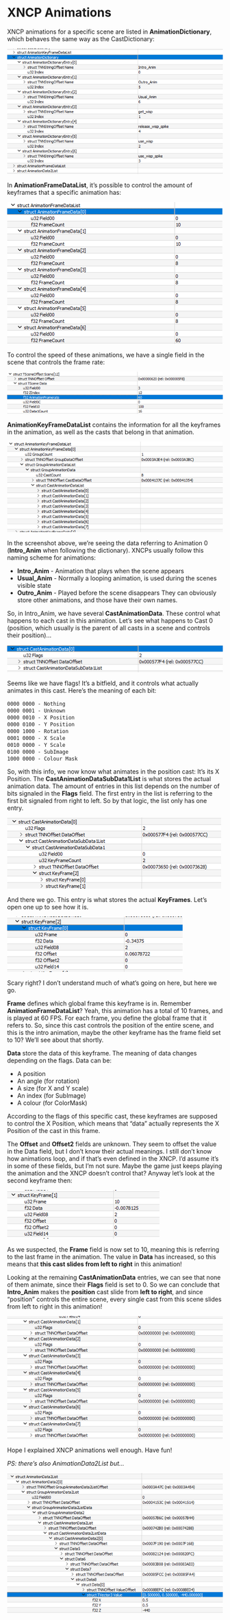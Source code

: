 # XNCP Animations
XNCP animations for a specific scene are listed in **AnimationDictionary**, which behaves the same way as the CastDictionary:

![](./assets/xncp_anims/image2.png)

In **AnimationFrameDataList**, it’s possible to control the amount of keyframes that a specific animation has:

![](./assets/xncp_anims/image1.png)

To control the speed of these animations, we have a single field in the scene that controls the frame rate:

![](./assets/xncp_anims/image4.png)

**AnimationKeyFrameDataList** contains the information for all the keyframes in the animation, as well as the casts that belong in that animation.

![](./assets/xncp_anims/image10.png)

In the screenshot above, we’re seeing the data referring to Animation 0 (**Intro_Anim** when following the dictionary). XNCPs usually follow this naming scheme for animations:

- **Intro_Anim** - Animation that plays when the scene appears
- **Usual_Anim** - Normally a looping animation, is used during the scenes visible state
- **Outro_Anim** - Played before the scene disappears
They can obviously store other animations, and those have their own names.

So, in Intro_Anim, we have several **CastAnimationData**. These control what happens to each cast in this animation. Let’s see what happens to Cast 0 (position, which usually is the parent of all casts in a scene and controls their position)...

![](./assets/xncp_anims/image3.png)

Seems like we have flags! It’s a bitfield, and it controls what actually animates in this cast. Here’s the meaning of each bit:
```
0000 0000 - Nothing
0000 0001 - Unknown
0000 0010 - X Position
0000 0100 - Y Position
0000 1000 - Rotation
0001 0000 - X Scale
0010 0000 - Y Scale
0100 0000 - SubImage
1000 0000 - Colour Mask
```

So, with this info, we now know what animates in the position cast: It’s its X Position.
The **CastAnimationDataSubData1List** is what stores the actual animation data. The amount of entries in this list depends on the number of bits signaled in the **Flags** field. The first entry in the list is referring to the first bit signaled from right to left. So by that logic, the list only has one entry.

![](./assets/xncp_anims/image9.png)

And there we go. This entry is what stores the actual **KeyFrames**. Let’s open one up to see how it is.

![](./assets/xncp_anims/image5.png)

Scary right? I don’t understand much of what’s going on here, but here we go. 

**Frame** defines which global frame this keyframe is in. Remember **AnimationFrameDataList**? Yeah, this animation has a total of 10 frames, and is played at 60 FPS. For each frame, you define the global frame that it refers to. So, since this cast controls the position of the entire scene, and this is the intro animation, maybe the other keyframe has the frame field set to 10? We’ll see about that shortly.

**Data** store the data of this keyframe. The meaning of data changes depending on the flags. Data can be:

- A position
- An angle (for rotation)
- A size (for X and Y scale)
- An index (for SubImage)
- A colour (for ColorMask)

According to the flags of this specific cast, these keyframes are supposed to control the X Position, which means that “data” actually represents the X Position of the cast in this frame.

The **Offset** and **Offset2** fields are unknown. They seem to offset the value in the Data field, but I don’t know their actual meanings. I still don’t know how animations loop, and if that’s even defined in the XNCP. I’d assume it’s in some of these fields, but I’m not sure. Maybe the game just keeps playing the animation and the XNCP doesn’t control that?
Anyway let’s look at the second keyframe then:

![](./assets/xncp_anims/image8.png)

As we suspected, the **Frame** field is now set to 10, meaning this is referring to the last frame in the animation. The value in **Data** has increased, so this means that **this cast slides from left to right** in this animation!

Looking at the remaining **CastAnimationData** entries, we can see that none of them animate, since their **Flags** field is set to 0. So we can conclude that **Intro_Anim** makes the **position** cast slide from **left to right**, and since “position” controls the entire scene, every single cast from this scene slides from left to right in this animation!

![](./assets/xncp_anims/image6.png)

Hope I explained XNCP animations well enough. Have fun!

*PS: there’s also AnimationData2List but...*

![](./assets/xncp_anims/image7.png)